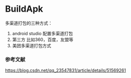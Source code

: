 # BuildApk
多渠道打包的三种方式：
1. android studio 配置多渠道打包
2. 第三方 比如360，百度，友盟等
3. 美团多渠道打包方式
### 参考文献
https://blog.csdn.net/qq_23547831/article/details/51569261
